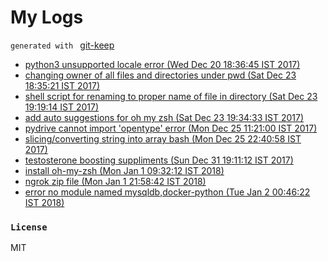 # My Logs
`generated with ` [git-keep](https://github.com/junaid1460/git-keep)
 - [python3 unsupported locale error (Wed Dec 20 18:36:45 IST 2017)](files/MTUxMzc3NTIwNTQxNjgyMjEyMHB5dGhvbjMxOTk5MQ==.md)
 - [changing owner of all files and directories under pwd (Sat Dec 23 18:35:21 IST 2017)](files/MTUxNDAzNDMyMTcwMzY1ODg4MWNoYW5naW5nMTU4MzE=.md)
 - [shell script for renaming to proper name of file in directory (Sat Dec 23 19:19:14 IST 2017)](files/MTUxNDAzNjk1NDMzNzE2OTk0MXNoZWxsMjYxOTU=.md)
 - [add auto suggestions for oh my zsh (Sat Dec 23 19:34:33 IST 2017)](files/MTUxNDAzNzg3MzY0MzgzNTUyM2FkZDIzNzA=.md)
 - [pydrive cannot import 'opentype' error (Mon Dec 25 11:21:00 IST 2017)](files/MTUxNDE4MTA2MDQ5NDQ4OTE5M3B5ZHJpdmUyNzE5Ng==.md)
 - [slicing/converting string into array bash (Mon Dec 25 22:40:58 IST 2017)](files/MTUxNDIyMTg1ODg5NDYyMDI0NHNsaWNpbmcvY29udmVydGluZzg5OTk=.md)
 - [testosterone boosting suppliments (Sun Dec 31 19:11:12 IST 2017)](files/MTUxNDcyNzY3Mjk3Nzc3OTY1OHRlc3Rvc3Rlcm9uZTIyNTI0.md)
 - [install oh-my-zsh (Mon Jan 1 09:32:12 IST 2018)](files/MTUxNDc3OTMzMjc1MjMxODIyMWluc3RhbGwzNDUx.md)
 - [ngrok zip file (Mon Jan 1 21:58:42 IST 2018)](files/MTUxNDgyNDEyMjAzNTc3NDMwNG5ncm9rMTc0MzI=.md)
 - [error no module named mysqldb,docker-python (Tue Jan 2 00:46:22 IST 2018)](files/MTUxNDgzNDE4MjM4MTU5NzY2NWVycm9yMTc2OTA=.md)

### `License`
MIT
